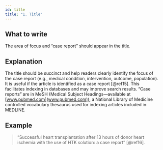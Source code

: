 ```yaml
---
id: title
title: "1. Title"
---
```


## What to write

The area of focus and “case report” should appear in the title.

## Explanation

The title should be succinct and help readers clearly identify the focus of the case report (e.g., medical condition, intervention, outcome, population). It is useful if the article is identified as a case report [@ref15]. This facilitates indexing in databases and may improve search results. “Case reports” are in MeSH (Medical Subject Headings—available at [www.pubmed.com](www.pubmed.com)), a National Library of Medicine controlled vocabulary thesaurus used for indexing articles included in MEDLINE.

## Example

> “Successful heart transplantation after 13 hours of donor heart ischemia with the use of HTK solution: a case report” [@ref16].
